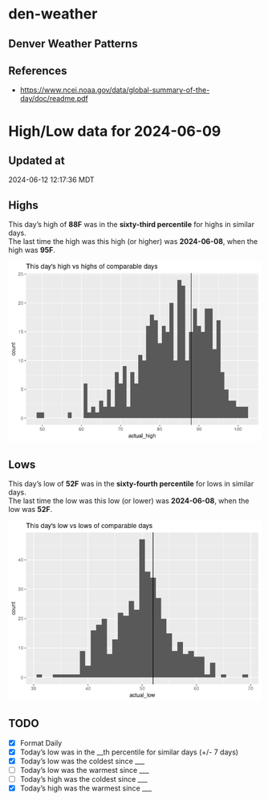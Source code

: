 # den-weather


## Denver Weather Patterns

## References

- <https://www.ncei.noaa.gov/data/global-summary-of-the-day/doc/readme.pdf>

# High/Low data for 2024-06-09

## Updated at

2024-06-12 12:17:36 MDT

## Highs

This day’s high of **88F** was in the **sixty-third percentile** for
highs in similar days.  
The last time the high was this high (or higher) was **2024-06-08**,
when the high was **95F**.

![](readme_files/figure-commonmark/unnamed-chunk-4-1.png)

## Lows

This day’s low of **52F** was in the **sixty-fourth percentile** for
lows in similar days.  
The last time the low was this low (or lower) was **2024-06-08**, when
the low was **52F**.

![](readme_files/figure-commonmark/unnamed-chunk-6-1.png)

## TODO

- [x] Format Daily
- [x] Today’s low was in the \_\_th percentile for similar days (+/- 7
  days)
- [x] Today’s low was the coldest since \_\_\_
- [ ] Today’s low was the warmest since \_\_\_
- [ ] Today’s high was the coldest since \_\_\_
- [x] Today’s high was the warmest since \_\_\_
